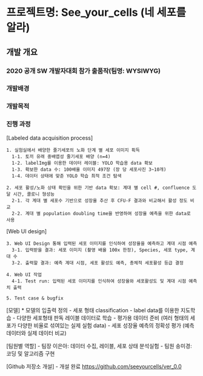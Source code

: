 ﻿# 프로젝트명: See_your_cells (네 세포를 알라)

## 개발 개요

### 2020 공개 SW 개발자대회 참가 출품작(팀명: WYSIWYG) 

### 개발배경

### 개발목적

### 진행 과정
    
[Labeled data acquisition process]

    1. 실험실에서 배양한 줄기세포의 노화 단계 별 세포 이미지 획득
      1-1. 토끼 유래 중배엽성 줄기세포 배양 (n=4)
      1-2. labelImg를 이용한 데이터 레이블: YOLO 학습용 data 확보 
      1-3. 확보한 data 수: 100배율 이미지 497장 (장 당 세포사진 3~10개) 
      1-4. 데이터 상태에 맞춘 YOLO 학습 최적 조건 탐색 

    2. 세포 활성/노화 상태 확인을 위한 기반 data 확보: 계대 별 cell #, confluence 도달 시간, 콜로니 형성능
      2-1. 각 계대 별 세포수 기반으로 성장율 추산 후 CFU-F 결과와 비교해서 활성 정도 비교
      2-2. 계대 별 population doubling time을 반영하여 성장율 예측을 위한 data로 사용


[Web UI design]

    3. Web UI Design 통해 입력된 세포 이미지를 인식하여 성장율을 예측하고 계대 시점 예측
      3-1. 입력받을 결과: 세포 이미지 (촬영 배율 100x 한정), Species, 세포 type, 계대 수
      3-2. 출력할 결과: 예측 계대 시점, 세포 활성도 예측, 총체적 세포활성 등급 결정 
    
    4. Web UI 작업
      4-1. Test run: 입력된 세포 이미지를 인식하여 성장율와 세포활성도 및 계대 시점 예측치 출력
    
    5. Test case & bugfix


[모델]
    * 모델의 입출력 정의
      - 세포 형태 classification - label data를 이용한 지도학습
      - 다양한 세포형태 판독 레이블 데이터로 학습
      - 평가용 데이터 준비 (여러 형태의 세포가 다양한 비율로 섞여있는 실제 실험 data)
      - 세포 성장율 예측의 정확성 평가 (예측 데이터와 실제 데이터 비교)

[팀원별 역할]
     - 팀장 이은아: 데이터 수집, 레이블, 세포 상태 분석실험
     - 팀원 송미경: 코딩 및 알고리즘 구현

[Github 저장소 개설]
    - 개설 완료 https://github.com/seeyourcells/ver_0.0
